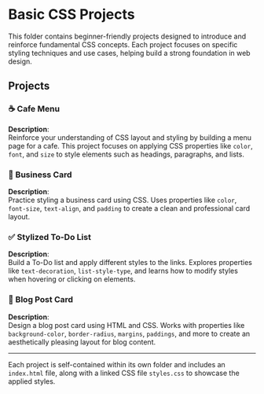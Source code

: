 # Basic CSS Projects

This folder contains beginner-friendly projects designed to introduce and reinforce fundamental CSS concepts. Each project focuses on specific styling techniques and use cases, helping build a strong foundation in web design.

## Projects

### ☕ Cafe Menu
**Description**:  
Reinforce your understanding of CSS layout and styling by building a menu page for a cafe. This project focuses on applying CSS properties like `color`, `font`, and `size` to style elements such as headings, paragraphs, and lists.

### 💼 Business Card
**Description**:  
Practice styling a business card using CSS. Uses properties like `color`, `font-size`, `text-align`, and `padding` to create a clean and professional card layout.

### ✅ Stylized To-Do List
**Description**:  
Build a To-Do list and apply different styles to the links. Explores properties like `text-decoration`, `list-style-type`, and learns how to modify styles when hovering or clicking on elements.

### 📝 Blog Post Card
**Description**:  
Design a blog post card using HTML and CSS. Works with properties like `background-color`, `border-radius`, `margins`, `paddings`, and more to create an aesthetically pleasing layout for blog content.

---

Each project is self-contained within its own folder and includes an `index.html` file, along with a linked CSS file `styles.css` to showcase the applied styles.
